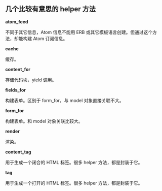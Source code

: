 ## 几个比较有意思的 helper 方法

**atom_feed**

不同于其它信息，Atom 信息不能用 ERB 或其它模板语言创建。但通过这个方法，却能构建 Atom 订阅信息。

**cache**

缓存。

**content_for**

存储代码块，yield 调用。

**fields_for**

构建表单。区别于 form_for，与 model 对象直接关联不大。

**form_for**

构建表单。和 model 对象关联比较大。

**render**

渲染。

**content_tag**

用于生成一个闭合的 HTML 标签。很多 helper 方法，都是封装于它。

**tag**

用于生成一个打开的 HTML 标签。很多 helper 方法，都是封装于它。
